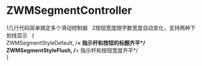 # ZWMSegmentController
1几行代码简单搞定多个滑动控制器   
2按钮宽度随字数宽度自动变化，支持两种下划线显示  
  {  
	   ZWMSegmentStyleDefault,   /**< 指示杆和按钮的标题齐平*/  
	   ZWMSegmentStyleFlush,     /**< 指示杆和按钮宽度齐平*/  
  }
